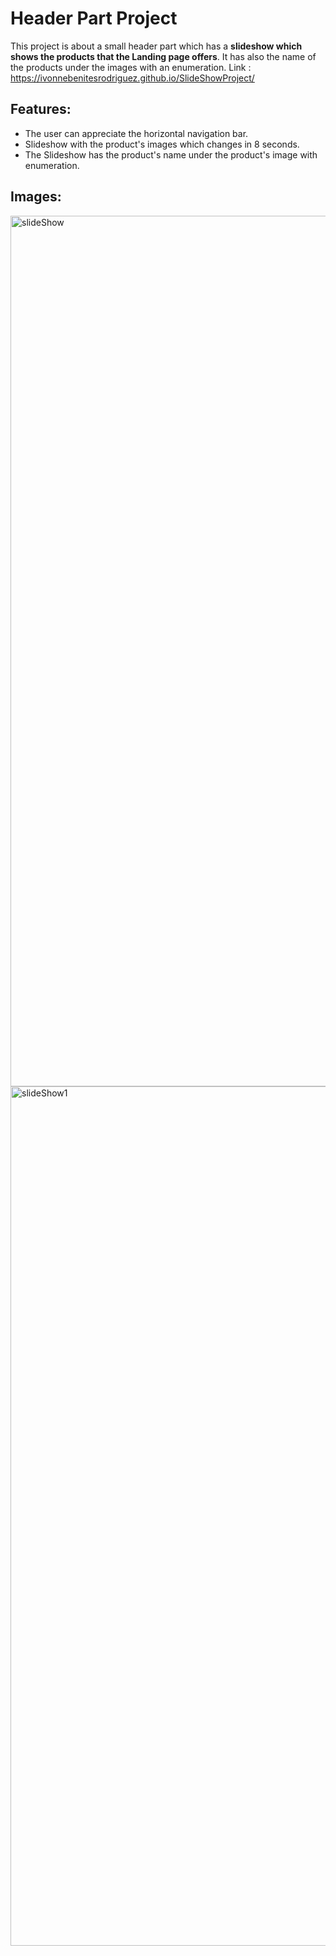 # Header Part Project
This project is about a small header part which has a **slideshow which shows the products that the Landing page offers**.
      It has also the name of the products under the images with an enumeration.
     Link :   https://ivonnebenitesrodriguez.github.io/SlideShowProject/
      
## Features:
* The user can appreciate the horizontal navigation bar.
* Slideshow with the product's images which changes in 8 seconds.
* The Slideshow has the product's name under the product's image with enumeration. 

## Images:
<img width="1393" alt="slideShow" src="https://user-images.githubusercontent.com/22691013/158043004-83ebb2f6-1292-45ef-9eea-982acfa5651e.png">
<img width="1375" alt="slideShow1" src="https://user-images.githubusercontent.com/22691013/158043200-3ea470e9-384e-46b7-88de-940349c6862d.png">
